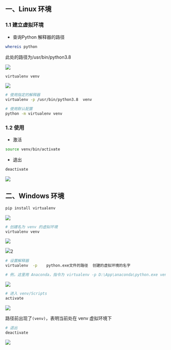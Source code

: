 <!--
 * @Description: 
 * @Version: 1.0
 * @Author: DaLao
 * @Email: dalao_li@163.com
 * @Date: 2021-04-03 02:43:34
 * @LastEditors: DaLao
 * @LastEditTime: 2022-03-23 22:58:39
-->


## 一、Linux 环境

### 1.1 建立虚拟环境

- 查询Python 解释器的路径

```sh
whereis python
```

此处的路径为/usr/bin/python3.8

![](https://cdn.hurra.ltd/img/20220103212007.png)

```sh
virtualenv venv
```

![](https://cdn.hurra.ltd/img/20220103212309.png)

```sh
# 使用指定的解释器
virtualenv -p /usr/bin/python3.8  venv

# 使用默认配置
python -m virtualenv venv
```

### 1.2 使用

- 激活

```sh
source venv/bin/activate
```

- 退出
  
```sh
deactivate
```

![](https://cdn.hurra.ltd/img/20220103212455.png)


## 二、Windows 环境

```py
pip install virtualenv
```

![](https://cdn.hurra.ltd/img/20200312224255893.png)

```sh
# 创建名为 venv 的虚拟环境
virtualenv venv
```

![](https://cdn.hurra.ltd/img/TIM截图20200515113058.png)

![](https://cdn.hurra.ltd/img/20200515113137.png)2

```sh
# 设置解释器
virtualenv  -p    python.exe文件的路径  创建的虚拟环境的名字

# 例，这里用 Anaconda，指令为 virtualenv -p D:\App\anaconda\python.exe venv
```

![](https://cdn.hurra.ltd/img/20200515113404.png)

```sh
# 进入 venv/Scripts 
activate
```

![](https://cdn.hurra.ltd/img/20200515113603.png)

路径前出现了`(venv)`，表明当前处在 venv 虚拟环境下

```sh
# 退出
deactivate
```

![](https://cdn.hurra.ltd/img/20200515113732.png)


